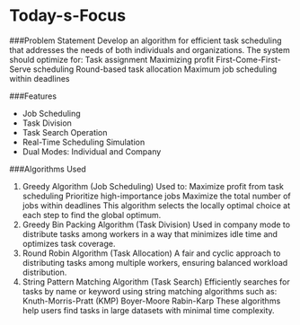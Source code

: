 # Today-s-Focus

###Problem Statement
Develop an algorithm for efficient task scheduling that addresses the needs of both individuals and organizations. The system should optimize for:
Task assignment
Maximizing profit
First-Come-First-Serve scheduling
Round-based task allocation
Maximum job scheduling within deadlines

###Features
- Job Scheduling
- Task Division
- Task Search Operation
- Real-Time Scheduling Simulation
- Dual Modes: Individual and Company

###Algorithms Used
1. Greedy Algorithm (Job Scheduling)
Used to:
Maximize profit from task scheduling
Prioritize high-importance jobs
Maximize the total number of jobs within deadlines
This algorithm selects the locally optimal choice at each step to find the global optimum.
2. Greedy Bin Packing Algorithm (Task Division)
Used in company mode to distribute tasks among workers in a way that minimizes idle time and optimizes task coverage.
3. Round Robin Algorithm (Task Allocation)
A fair and cyclic approach to distributing tasks among multiple workers, ensuring balanced workload distribution.
4. String Pattern Matching Algorithm (Task Search)
Efficiently searches for tasks by name or keyword using string matching algorithms such as:
Knuth-Morris-Pratt (KMP)
Boyer-Moore
Rabin-Karp
These algorithms help users find tasks in large datasets with minimal time complexity.
